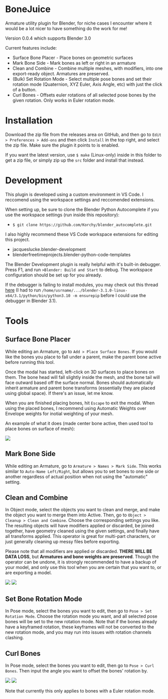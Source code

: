 # BoneJuice
Armature utility plugin for Blender, for niche cases I encounter where it would be a lot nicer to have something do the work for me!

Version 0.0.4 which supports Blender 3.0

Current features include:
- Surface Bone Placer - Place bones on geometric surfaces
- Mark Bone Side - Mark bones as left or right in an armature
- Clean and Combine - Combine multiple meshes, with modifiers, into one export-ready object. Armatures are preserved.
- (Bulk) Set Rotation Mode - Select multiple pose bones and set their rotation mode (Quaternion, XYZ Euler, Axis Angle, etc) with just the click of a button.
- Curl Bones - Offsets euler rotations of all selected pose bones by the given rotation. Only works in Euler rotation mode.

# Installation
Download the zip file from the releases area on GitHub, and then go to `Edit > Preferences > Add-ons` and then click `Install` in the top right, and select the zip file. Make sure the plugin it points to is enabled.

If you want the latest version, use `$ make` (Linux-only) inside in this folder to get a zip file, or simply zip up the `src` folder and install that instead.

# Development
This plugin is developed using a custom environment in VS Code. I reccomend using the workspace settings and reccomended extensions.

When setting up, be sure to clone the Blender Python Autocomplete if you use the workspace settings (run inside this repository):
- `$ git clone https://github.com/Korchy/blender_autocomplete.git`

I also highly recommend these VS Code workspace extensions for editing this project.
- jacqueslucke.blender-development
- blenderfreetimeprojects.blender-python-code-templates

The Blender Development plugin is really helpful with it's built-in debugger. Press F1, and run `>Blender: Build and Start` to debug. The workspace configuration should be set up for you already.

If the debugger is failing to install modules, you may check out this thread [here](https://github.com/JacquesLucke/blender_vscode/issues/99) (I had to run `/home/usrname/.../blender-3.1.0-linux-x64/3.1/python/bin/python3.10 -m ensurepip` before I could use the debugger in Blender 3.1).

# Tools
## Surface Bone Placer
While editing an Armature, go to `Add > Place Surface Bones`. If you would like the bones you place to fall under a parent, make the parent bone active before running this tool.

Once the modal has started, left-click on 3D surfaces to place bones on them. The bone head will fall slightly inside the mesh, and the bone tail will face outward based off the surface normal. Bones should automatically inherit armature and parent bone transforms (essentially they are placed using global space). If there's an issue, let me know.

When you are finished placing bones, hit `Escape` to exit the modal. When using the placed bones, I recommend using Automatic Weights over Envelope weights for inotial weighting of your mesh.

An example of what it does (made center bone active, then used tool to place bones on surface of mesh):

![](docs/images/exmp_surface_bones.png)

## Mark Bone Side
While editing an Armature, go to `Armature > Names > Mark Side`. This works similar to `Auto-Name Left/Right`, but allows you to set bones to one side or another regardless of actual position when not using the "automatic" setting.

## Clean and Combine
In Object mode, select the objects you want to clean and merge, and make the object you want to merge them into Active. Then, go to `Object > Cleanup > Clean and Combine`. Choose the corresponding settings you like. The resulting objects will have modifiers applied or discarded, be joined together, have geometry cleaned using the given settings, and finally have all transforms applied. This operator is great for multi-part characters, or just generally cleaning up messy files before exporting.

Please note that all modifiers are applied or discarded. **THERE WILL BE DATA LOSS**, but **Armatures and bone weights are preserved**. Though the operator can be undone, it is strongly recommended to have a backup of your model, and only use this tool when you are certain that you want to, or are exporting a model.

![](docs/images/exmp_cleancombine_p1.png)
![](docs/images/exmp_cleancombine_p2.png)

## Set Bone Rotation Mode
In Pose mode, select the bones you want to edit, then go to `Pose > Set Rotation Mode`. Choose the rotation mode you want, and all selected pose bones will be set to the new rotation mode. Note that if the bones already have a keyframed rotation, these keyframes will not be converted to the new rotation mode, and you may run into issues with rotation channels clashing.

## Curl Bones
In Pose mode, select the bones you want to edit, then go to `Pose > Curl Bones`. Then input the angle you want to offset the bones' rotation by.

![](docs/images/exmp_curl_bones1.png)
![](docs/images/exmp_curl_bones2.png)

Note that currently this only applies to bones with a Euler rotation mode.